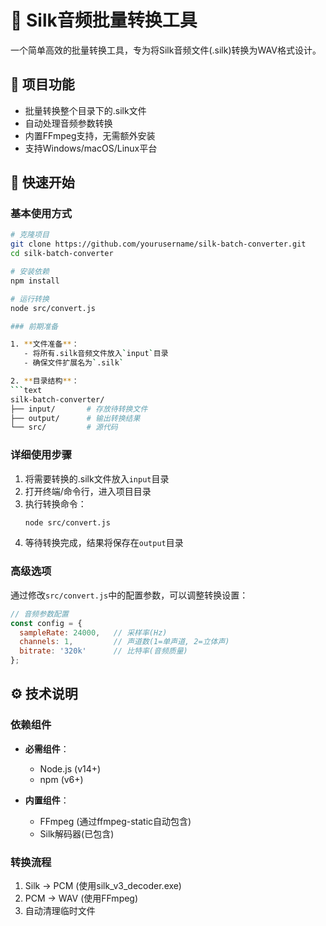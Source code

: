 # 🎵 Silk音频批量转换工具

一个简单高效的批量转换工具，专为将Silk音频文件(.silk)转换为WAV格式设计。

## 📌 项目功能

- 批量转换整个目录下的.silk文件
- 自动处理音频参数转换
- 内置FFmpeg支持，无需额外安装
- 支持Windows/macOS/Linux平台

## 🚀 快速开始

### 基本使用方式

```bash
# 克隆项目
git clone https://github.com/yourusername/silk-batch-converter.git
cd silk-batch-converter

# 安装依赖
npm install

# 运行转换
node src/convert.js

### 前期准备

1. **文件准备**：
   - 将所有.silk音频文件放入`input`目录
   - 确保文件扩展名为`.silk`

2. **目录结构**：
```text
silk-batch-converter/
├── input/       # 存放待转换文件
├── output/      # 输出转换结果
└── src/         # 源代码
```

### 详细使用步骤

1. 将需要转换的.silk文件放入`input`目录
2. 打开终端/命令行，进入项目目录
3. 执行转换命令：
   ```bash
   node src/convert.js
   ```
4. 等待转换完成，结果将保存在`output`目录

### 高级选项

通过修改`src/convert.js`中的配置参数，可以调整转换设置：

```javascript
// 音频参数配置
const config = {
  sampleRate: 24000,   // 采样率(Hz)
  channels: 1,         // 声道数(1=单声道, 2=立体声)
  bitrate: '320k'      // 比特率(音频质量)
};
```

## ⚙️ 技术说明

### 依赖组件

- **必需组件**：
  - Node.js (v14+)
  - npm (v6+)
  
- **内置组件**：
  - FFmpeg (通过ffmpeg-static自动包含)
  - Silk解码器(已包含)

### 转换流程

1. Silk → PCM (使用silk_v3_decoder.exe)
2. PCM → WAV (使用FFmpeg)
3. 自动清理临时文件
